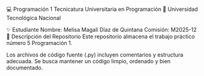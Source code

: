💻 Programación 1
Tecnicatura Universitaria en Programación
📍 Universidad Tecnológica Nacional

✨ Estudiante
Nombre: Melisa Magalí Díaz de Quintana
Comisión: M2025-12
📂 Descripción del Repositorio
Este repositorio almacena el trabajo práctico número 5 Programación 1.

Los archivos de código fuente (.py) incluyen comentarios y estructura adecuada.
Se busca mantener un código limpio, ordenado y bien documentado.